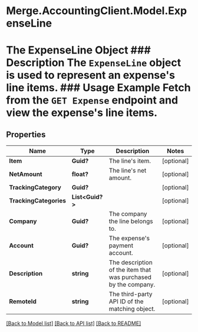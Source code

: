 # Merge.AccountingClient.Model.ExpenseLine
# The ExpenseLine Object ### Description The `ExpenseLine` object is used to represent an expense's line items.  ### Usage Example Fetch from the `GET Expense` endpoint and view the expense's line items.

## Properties

Name | Type | Description | Notes
------------ | ------------- | ------------- | -------------
**Item** | **Guid?** | The line&#39;s item. | [optional] 
**NetAmount** | **float?** | The line&#39;s net amount. | [optional] 
**TrackingCategory** | **Guid?** |  | [optional] 
**TrackingCategories** | **List&lt;Guid?&gt;** |  | [optional] 
**Company** | **Guid?** | The company the line belongs to. | [optional] 
**Account** | **Guid?** | The expense&#39;s payment account. | [optional] 
**Description** | **string** | The description of the item that was purchased by the company. | [optional] 
**RemoteId** | **string** | The third-party API ID of the matching object. | [optional] 

[[Back to Model list]](../README.md#documentation-for-models) [[Back to API list]](../README.md#documentation-for-api-endpoints) [[Back to README]](../README.md)

